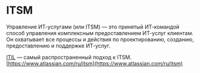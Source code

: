 # ITSM 
Управление ИТ-услугами (или ITSM) — это принятый ИТ-командой способ управления комплексным предоставлением ИТ-услуг клиентам.
Он охватывает все процессы и действия по проектированию, созданию, предоставлению и поддержке ИТ-услуг.

[ITIL](ITIL) — самый распространенный подход к ITSM.
[https://www.atlassian.com/ru/itsm](https://www.atlassian.com/ru/itsm)



